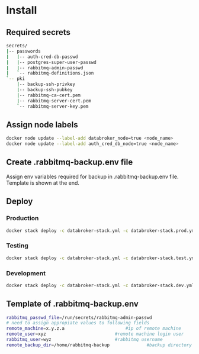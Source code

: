 # Install

## Required secrets

```sh
secrets/
|-- passwords
|   |-- auth-cred-db-passwd
|   |-- postgres-super-user-passwd
|   |-- rabbitmq-admin-passwd
|   `-- rabbitmq-definitions.json
`-- pki
    |-- backup-ssh-privkey
    |-- backup-ssh-pubkey
    |-- rabbitmq-ca-cert.pem
    |-- rabbitmq-server-cert.pem
    `-- rabbitmq-server-key.pem
```
## Assign node labels

```sh
docker node update --label-add databroker_node=true <node_name>
docker node update --label-add auth_cred_db_node=true <node_name>
```
## Create .rabbitmq-backup.env file 
Assign env variables required for backup in .rabbitmq-backup.env file. Template
is shown at the end.

## Deploy

### Production
```sh
docker stack deploy -c databroker-stack.yml -c databroker-stack.prod.yml  databroker
```
### Testing
```sh
docker stack deploy -c databroker-stack.yml -c databroker-stack.test.yml  databroker
```
### Development
```sh
docker stack deploy -c databroker-stack.yml -c databroker-stack.dev.yml  databroker
```
## Template of .rabbitmq-backup.env
```sh
rabbitmq_passwd_file=/run/secrets/rabbitmq-admin-passwd
# need to assign appropiate values to following fields
remote_machine=x.y.z.a						 #ip of remote machine
remote_user=xyz							 #remote machine login user
rabbitmq_user=wyz						 #rabbitmq username
remote_backup_dir=/home/rabbitmq-backup				 #backup directory path in remote machine
```
